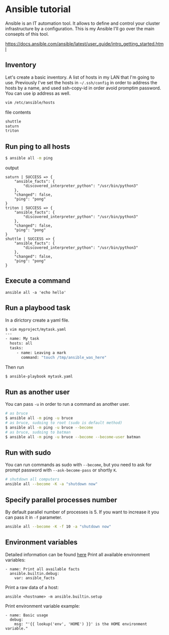 # Ansible tutorial

Ansible is an IT automation tool. It allows to define and control your cluster infrastructure by a configuration. This is my Ansible I'll go over the main consepts of this tool.

https://docs.ansible.com/ansible/latest/user_guide/intro_getting_started.html

## Inventory

Let's create a basic inventory. A list of hosts in my LAN that I'm going to use. Previously I've set the hosts in `~/.ssh/config` in order to address the hosts by a name, and used ssh-copy-id in order avoid promptim password. You can use ip address as well.

```bash
vim /etc/ansible/hosts
```
file contents
```bash
shuttle
saturn
triton
```

## Run ping to all hosts
```bash
$ ansible all -m ping
```
output
```
saturn | SUCCESS => {
    "ansible_facts": {
        "discovered_interpreter_python": "/usr/bin/python3"
    },
    "changed": false,
    "ping": "pong"
}
triton | SUCCESS => {
    "ansible_facts": {
        "discovered_interpreter_python": "/usr/bin/python3"
    },
    "changed": false,
    "ping": "pong"
}
shuttle | SUCCESS => {
    "ansible_facts": {
        "discovered_interpreter_python": "/usr/bin/python3"
    },
    "changed": false,
    "ping": "pong"
}
```

## Execute a command
	ansible all -a 'echo hello'

## Run a playbood task
In a dirictory create a yaml file.
```bash
$ vim myproject/mytask.yaml
---
- name: My task
  hosts: all
  tasks:
     - name: Leaving a mark
       command: "touch /tmp/ansible_was_here"
```
Then run 
```bash
$ ansible-playbook mytask.yaml
```

## Run as another user
You can pass `-u` in order to run a command as another user. 
```bash
# as bruce
$ ansible all -m ping -u bruce
# as bruce, sudoing to root (sudo is default method)
$ ansible all -m ping -u bruce --become
# as bruce, sudoing to batman
$ ansible all -m ping -u bruce --become --become-user batman
```

## Run with sudo
You can run commands as sudo with `--become`, but you need to ask for prompt password with `--ask-become-pass` or 
shortly `K`.
```bash
# shutdown all computers
ansible all --become -K -a "shutdown now"
```

## Specify parallel processes number
By default parallel number of processes is 5. If you want to increase it you can pass it in `-f` parameter.
```bash
ansible all --become -K -f 10 -a "shutdown now"
```

## Environment variables
Detailed information can be found [here](https://docs.ansible.com/ansible/latest/user_guide/playbooks_vars_facts.html)
Print all available environment variables:
```
- name: Print all available facts
  ansible.builtin.debug:
    var: ansible_facts
```
Print a raw data of a host:
```
ansible <hostname> -m ansible.builtin.setup
```
Print environment variable example:
```
- name: Basic usage
  debug:
    msg: "'{{ lookup('env', 'HOME') }}' is the HOME environment variable."
```